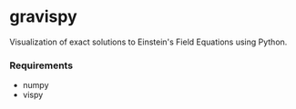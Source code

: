 # gravispy
Visualization of exact solutions to Einstein's Field Equations using Python.

### Requirements

+ numpy
+ vispy
